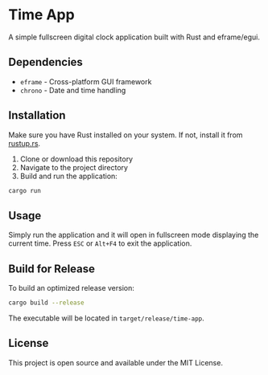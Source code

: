 # Time App

A simple fullscreen digital clock application built with Rust and eframe/egui.

## Dependencies

- `eframe` - Cross-platform GUI framework
- `chrono` - Date and time handling

## Installation

Make sure you have Rust installed on your system. If not, install it from [rustup.rs](https://rustup.rs/).

1. Clone or download this repository
2. Navigate to the project directory
3. Build and run the application:

```bash
cargo run
```

## Usage

Simply run the application and it will open in fullscreen mode displaying the current time. Press `ESC` or `Alt+F4` to exit the application.

## Build for Release

To build an optimized release version:

```bash
cargo build --release
```

The executable will be located in `target/release/time-app`.

## License

This project is open source and available under the MIT License.
